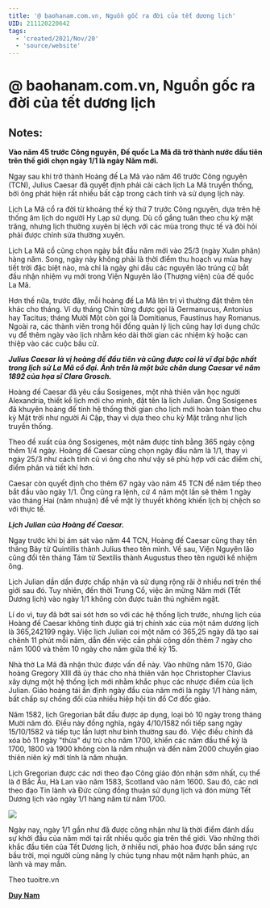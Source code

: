 ```yaml
---
title: '@ baohanam.com.vn, Nguồn gốc ra đời của tết dương lịch'
UID: 211120220642
tags:
  - 'created/2021/Nov/20'
  - 'source/website'
---
```

# @ baohanam.com.vn, Nguồn gốc ra đời của tết dương lịch

## Notes:
**Vào năm 45 trước Công nguyên, Đế quốc La Mã đã trở thành nước đầu tiên trên thế giới chọn ngày 1/1 là ngày Năm mới.**

Ngay sau khi trở thành Hoàng đế La Mã vào năm 46 trước Công nguyên (TCN), Julius Caesar đã quyết định phải cải cách lịch La Mã truyền thống, bởi ông phát hiện rất nhiều bất cập trong cách tính và sử dụng lịch này.

Lịch La Mã cổ ra đời từ khoảng thế kỷ thứ 7 trước Công nguyên, dựa trên hệ thống âm lịch do người Hy Lạp sử dụng. Dù cố gắng tuân theo chu kỳ mặt trăng, nhưng lịch thường xuyên bị lệch với các mùa trong thực tế và đòi hỏi phải được chỉnh sửa thường xuyên.  

Lịch La Mã cổ cũng chọn ngày bắt đầu năm mới vào 25/3 (ngày Xuân phân) hàng năm. Song, ngày này không phải là thời điểm thu hoạch vụ mùa hay tiết trời đặc biệt nào, mà chỉ là ngày ghi dấu các nguyên lão trúng cử bắt đầu nhận nhiệm vụ mới trong Viện Nguyên lão (Thượng viện) của đế quốc La Mã.

Hơn thế nữa, trước đây, mỗi hoàng đế La Mã lên trị vì thường đặt thêm tên khác cho tháng. Ví dụ tháng Chín từng được gọi là Germanucus, Antonius hay Tacitus; tháng Mười Một còn gọi là Domitianus, Faustinus hay Romanus. Ngoài ra, các thành viên trong hội đồng quản lý lịch cũng hay lợi dụng chức vụ để thêm ngày vào lịch nhằm kéo dài thời gian các nhiệm kỳ hoặc can thiệp vào các cuộc bầu cử.

_**Julius Caesar là vị hoàng đế đầu tiên và cũng được coi là vĩ đại bậc nhất trong lịch sử La Mã cổ đại. Ảnh trên là một bức chân dung Caesar vẽ năm 1892 của họa sĩ Clara Grosch.**_  

Hoàng đế Caesar đã yêu cầu Sosigenes, một nhà thiên văn học người Alexandria, thiết kế lịch mới cho mình, đặt tên là lịch Julian. Ông Sosigenes đã khuyên hoàng đế tính hệ thống thời gian cho lịch mới hoàn toàn theo chu kỳ Mặt trời như người Ai Cập, thay vì dựa theo chu kỳ Mặt trăng như lịch truyền thống.  

Theo đề xuất của ông Sosigenes, một năm được tính bằng 365 ngày cộng thêm 1/4 ngày. Hoàng đế Caesar cũng chọn ngày đầu năm là 1/1, thay vì ngày 25/3 như cách tính cũ vì ông cho như vậy sẽ phù hợp với các điểm chí, điểm phân và tiết khí hơn.

Caesar còn quyết định cho thêm 67 ngày vào năm 45 TCN để năm tiếp theo bắt đầu vào ngày 1/1. Ông cũng ra lệnh, cứ 4 năm một lần sẽ thêm 1 ngày vào tháng Hai (năm nhuận) để về mặt lý thuyết không khiến lịch bị chệch so với thực tế.

_**Lịch Julian của Hoàng đế Caesar.**_

Ngay trước khi bị ám sát vào năm 44 TCN, Hoàng đế Caesar cũng thay tên tháng Bảy từ Quintilis thành Julius theo tên mình. Về sau, Viện Nguyên lão cũng đổi tên tháng Tám từ Sextilis thành Augustus theo tên người kế nhiệm ông.

Lịch Julian dần dần được chấp nhận và sử dụng rộng rãi ở nhiều nơi trên thế giới sau đó. Tuy nhiên, đến thời Trung Cổ, việc ăn mừng Năm mới (Tết Dương lịch) vào ngày 1/1 không còn được tuân thủ nghiêm ngặt.

Lí do vì, tuy đã bớt sai sót hơn so với các hệ thống lịch trước, nhưng lịch của Hoàng đế Caesar không tính được giá trị chính xác của một năm dương lịch là 365,242199 ngày. Việc lịch Julian coi một năm có 365,25 ngày đã tạo sai chênh 11 phút mỗi năm, dẫn đến việc cần phải cộng dồn thêm 7 ngày cho năm 1000 và thêm 10 ngày cho năm giữa thế kỷ 15.  

Nhà thờ La Mã đã nhận thức được vấn đề này. Vào những năm 1570, Giáo hoàng Gregory XIII đã ủy thác cho nhà thiên văn học Christopher Clavius xây dựng một hệ thống lịch mới nhằm khắc phục các nhược điểm của lịch Julian. Giáo hoàng tái ấn định ngày đầu của năm mới là ngày 1/1 hàng năm, bất chấp sự chống đối của nhiều hiệp hội tín đồ Cơ đốc giáo.

Năm 1582, lịch Gregorian bắt đầu được áp dụng, loại bỏ 10 ngày trong tháng Mười năm đó. Điều này đồng nghĩa, ngày 4/10/1582 nối tiếp sang ngày 15/10/1582 và tiếp tục lần lượt như bình thường sau đó. Việc điều chỉnh đã xóa bỏ 11 ngày "thừa" dự trù cho năm 1700, khiến các năm đầu thế kỷ là 1700, 1800 và 1900 không còn là năm nhuận và đến năm 2000 chuyển giao thiên niên kỷ mới tính là năm nhuận.

Lịch Gregorian được các nơi theo đạo Công giáo đón nhận sớm nhất, cụ thể là ở Bắc Âu, Hà Lan vào năm 1583, Scotland vào năm 1600. Sau đó, các nơi theo đạo Tin lành và Đức cũng đồng thuận sử dụng lịch và đón mừng Tết Dương lịch vào ngày 1/1 hàng năm từ năm 1700.

![](https://files.baohanam.com.vn/0/2019/01/ngay_nay_nam_xua_nguon_goc_ra_doi_cua_tet_duong_lich_5-07_00_55_862.jpg)

Ngày nay, ngày 1/1 gần như đã được công nhận như là thời điểm đánh dấu sự khởi đầu của năm mới tại rất nhiều quốc gia trên thế giới. Vào những thời khắc đầu tiên của Tết Dương lịch, ở nhiều nơi, pháo hoa được bắn sáng rực bầu trời, mọi người cùng nâng ly chúc tụng nhau một năm hạnh phúc, an lành và may mắn.  

Theo tuoitre.vn

**[Duy Nam](https://www.baohanam.com.vn/ho-so-tu-lieu/nguon-goc-ra-doi-cua-tet-duong-lich-12574.html#)**
